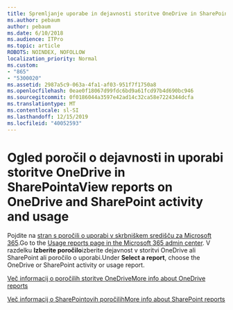 ```yaml
---
title: Spremljanje uporabe in dejavnosti storitve OneDrive in SharePointa
ms.author: pebaum
author: pebaum
ms.date: 6/10/2018
ms.audience: ITPro
ms.topic: article
ROBOTS: NOINDEX, NOFOLLOW
localization_priority: Normal
ms.custom:
- "865"
- "5300020"
ms.assetid: 2987a5c9-063a-4fa1-af03-951f7f1750a8
ms.openlocfilehash: 0eae0f18067d99fdc6bd9a61fcd97b4d690bc946
ms.sourcegitcommit: 0f0186044a3597e42ad14c32ca58e7224344dcfa
ms.translationtype: MT
ms.contentlocale: sl-SI
ms.lasthandoff: 12/15/2019
ms.locfileid: "40052593"
---
```

# <a name="view-reports-on-onedrive-and-sharepoint-activity-and-usage"></a><span data-ttu-id="d38ea-102">Ogled poročil o dejavnosti in uporabi storitve OneDrive in SharePointa</span><span class="sxs-lookup"><span data-stu-id="d38ea-102">View reports on OneDrive and SharePoint activity and usage</span></span>

<span data-ttu-id="d38ea-103">Pojdite na [stran s poročili o uporabi v skrbniškem središču za Microsoft 365](https://admin.microsoft.com/AdminPortal/Home).</span><span class="sxs-lookup"><span data-stu-id="d38ea-103">Go to the [Usage reports page in the Microsoft 365 admin center](https://admin.microsoft.com/AdminPortal/Home).</span></span> <span data-ttu-id="d38ea-104">V razdelku **Izberite poročilo**izberite dejavnost v storitvi OneDrive ali SharePoint ali poročilo o uporabi.</span><span class="sxs-lookup"><span data-stu-id="d38ea-104">Under **Select a report**, choose the OneDrive or SharePoint activity or usage report.</span></span>
  
[<span data-ttu-id="d38ea-105">Več informacij o poročilih storitve OneDrive</span><span class="sxs-lookup"><span data-stu-id="d38ea-105">More info about OneDrive reports</span></span>](https://go.microsoft.com/fwlink/?linkid=875239)
  
[<span data-ttu-id="d38ea-106">Več informacij o SharePointovih poročilih</span><span class="sxs-lookup"><span data-stu-id="d38ea-106">More info about SharePoint reports</span></span>](https://go.microsoft.com/fwlink/?linkid=875240)
  